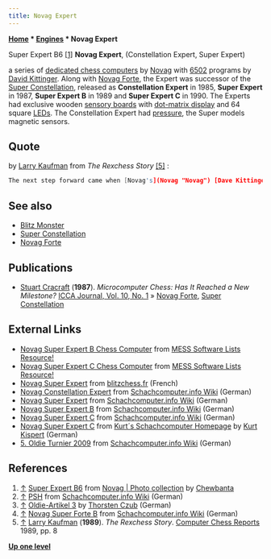 ```yaml
---
title: Novag Expert
---
```

**[Home](Home "Home") \* [Engines](Engines "Engines") \* Novag Expert**



 [](http://www.flickr.com/photos/10261668@N05/858168317/in/set-72157600922171918) Super Expert B6 <a id="cite-note-1" href="#cite-ref-1">[1]</a> 
**Novag Expert**, (Constellation Expert, Super Expert)  

a series of [dedicated chess computers](Dedicated_Chess_Computers "Dedicated Chess Computers") by [Novag](Novag "Novag") with [6502](6502 "6502") programs by [David Kittinger](David_Kittinger "David Kittinger"). Along with [Novag Forte](Novag_Forte "Novag Forte"), the Expert was successor of the [Super Constellation](Super_Constellation "Super Constellation"), released as **Constellation Expert** in 1985, **Super Expert** in 1987, **Super Expert B** in 1989 and **Super Expert C** in 1990. The Experts had exclusive wooden [sensory boards](Sensory_Board "Sensory Board") with [dot-matrix display](https://en.wikipedia.org/wiki/Dot-matrix_display) and 64 square [LEDs](https://en.wikipedia.org/wiki/Light-emitting_diode). The Constellation Expert had [pressure](https://en.wikipedia.org/wiki/Pressure_sensor), the Super models magnetic sensors. 



## Quote


by [Larry Kaufman](Larry_Kaufman "Larry Kaufman") from *The Rexchess Story* <a id="cite-note-5" href="#cite-ref-5">[5]</a> :




```C++
The next step forward came when [Novag's](Novag "Novag") [Dave Kittinger](David_Kittinger "David Kittinger"), [Don](Don_Dailey "Don Dailey") and I jointly worked out how to do an effective [selective](Selectivity "Selectivity") [search](Search "Search") program. Dave put these ideas into the Super Expert B and [Super Forte B](Novag_Forte "Novag Forte"), while Don and I put them into [Rex](Rex "Rex"). 

```

## See also


* [Blitz Monster](Blitz_Monster "Blitz Monster")
* [Super Constellation](Super_Constellation "Super Constellation")
* [Novag Forte](Novag_Forte "Novag Forte")


## Publications


* [Stuart Cracraft](Stuart_Cracraft "Stuart Cracraft") (**1987**). *Microcomputer Chess: Has It Reached a New Milestone?* [ICCA Journal, Vol. 10, No. 1](ICGA_Journal#10_1 "ICGA Journal") » [Novag Forte](Novag_Forte "Novag Forte"), [Super Constellation](Super_Constellation "Super Constellation")


## External Links


* [Novag Super Expert B Chess Computer](http://www.progettoemma.net/mess/system.php?machine=sexpertb) from [MESS Software Lists Resource!](http://www.progettoemma.net/mess/index.html)
* [Novag Super Expert C Chess Computer](http://www.progettoemma.net/mess/system.php?machine=sexpertc) from [MESS Software Lists Resource!](http://www.progettoemma.net/mess/index.html)
* [Novag Super Expert](http://blitzchess.fr/fr/jeuxdes7familles/novag/superexpertstyle/) from [blitzchess.fr](http://www.blitzchess.fr/fr/index.php) (French)
* [Novag Constellation Expert](http://www.schach-computer.info/wiki/index.php/Novag_Constellation_Expert) from [Schachcomputer.info Wiki](http://www.schach-computer.info/wiki/index.php/Hauptseite_En) (German)
* [Novag Super Expert](http://www.schach-computer.info/wiki/index.php/Novag_Super_Expert) from [Schachcomputer.info Wiki](http://www.schach-computer.info/wiki/index.php/Hauptseite_En) (German)
* [Novag Super Expert B](http://www.schach-computer.info/wiki/index.php/Novag_Super_Expert_B) from [Schachcomputer.info Wiki](http://www.schach-computer.info/wiki/index.php/Hauptseite_En) (German)
* [Novag Super Expert C](http://www.schach-computer.info/wiki/index.php/Novag_Super_Expert_C) from [Schachcomputer.info Wiki](http://www.schach-computer.info/wiki/index.php/Hauptseite_En) (German)
* [Novag Super Expert C](http://www.schachcomputer.at/meiex.htm) from [Kurt´s Schachcomputer Homepage](http://www.schachcomputer.at/index.htm) by [Kurt Kispert](Kurt_Kispert "Kurt Kispert") (German)
* [5. Oldie Turnier 2009](http://www.schach-computer.info/wiki/index.php/5._Oldie_Turnier_2009) from [Schachcomputer.info Wiki](http://www.schach-computer.info/wiki/index.php/Hauptseite_En) (German)


## References


1. <a id="cite-ref-1" href="#cite-note-1">↑</a> [Super Expert B6](http://www.flickr.com/photos/10261668@N05/858168317/in/set-72157600922171918) from [Novag | Photo collection](http://www.flickr.com/photos/10261668@N05/sets/72157600922171918/page2/) by [Chewbanta](Steve_Blincoe "Steve Blincoe")
2. <a id="cite-ref-2" href="#cite-note-2">↑</a> [PSH](http://www.schach-computer.info/wiki/index.php/PSH) from [Schachcomputer.info Wiki](http://www.schach-computer.info/wiki/index.php/Hauptseite_En) (German)
3. <a id="cite-ref-3" href="#cite-note-3">↑</a> [Oldie-Artikel 3](http://thorstenczub.de/oldie3.html) by [Thorsten Czub](Thorsten_Czub "Thorsten Czub") (German)
4. <a id="cite-ref-4" href="#cite-note-4">↑</a> [Novag Super Forte B](http://www.schach-computer.info/wiki/index.php/Novag_Super_Forte_B) from [Schachcomputer.info Wiki](http://www.schach-computer.info/wiki/index.php/Hauptseite_En) (German)
5. <a id="cite-ref-5" href="#cite-note-5">↑</a> [Larry Kaufman](Larry_Kaufman "Larry Kaufman") (**1989**). *The Rexchess Story*. [Computer Chess Reports](Computer_Chess_Reports "Computer Chess Reports") 1989, pp. 8

**[Up one level](Engines "Engines")**







 
